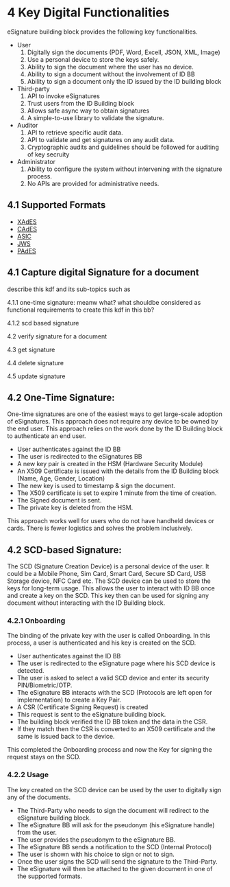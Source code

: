 # 4 Key Digital Functionalities

eSignature building block provides the following key functionalities.

* User
  1. Digitally sign the documents (PDF, Word, Excell, JSON, XML, Image)
  2. Use a personal device to store the keys safely.
  3. Ability to sign the document where the user has no device.&#x20;
  4. Ability to sign a document without the involvement of ID BB
  5. Ability to sign a document only the ID issued by the ID building block
* Third-party
  1. API to invoke eSignatures
  2. Trust users from the ID Building block
  3. Allows safe async way to obtain signatures
  4. A simple-to-use library to validate the signature.
* Auditor
  1. API to retrieve specific audit data.
  2. API to validate and get signatures on any audit data.
  3. Cryptographic audits and guidelines should be followed for auditing of key secruity
* Administrator
  1. Ability to configure the system without intervening with the signature process.
  2. No APIs are provided for administrative needs.

## 4.1 Supported Formats

* [XAdES](https://www.w3.org/TR/XAdES/)&#x20;
* [CAdES](https://www.rfc-editor.org/rfc/rfc5126)&#x20;
* [ASIC](https://www.etsi.org/deliver/etsi\_en/319100\_319199/31916201/01.01.01\_60/en\_31916201v010101p.pdf)&#x20;
* [JWS](https://www.rfc-editor.org/rfc/rfc7515)&#x20;
* [PAdES](https://www.iso.org/standard/67937.html)

## 4.1  Capture digital Signature for a document

describe this kdf and its sub-topics such as&#x20;

4.1.1 one-time signature: meanw what? what shouldbe considered as functional requirements to create this kdf in this bb?

4.1.2 scd based signature





4.2   verify signature for a document

4.3 get signature

4.4 delete signature

4.5 update signature

## 4.2 One-Time Signature:

One-time signatures are one of the easiest ways to get large-scale adoption of eSignatures. This approach does not require any device to be owned by the end user.  This approach relies on the work done by the ID Building block to authenticate an end user.&#x20;

* User authenticates against the ID BB
* The user is redirected to the eSignatures BB
* A new key pair is created in the HSM (Hardware Security Module)
* An X509 Certificate is issued with the details from the ID Building block (Name, Age, Gender, Location)&#x20;
* The new key is used to timestamp & sign the document.
* The X509 certificate is set to expire 1 minute from the time of creation. &#x20;
* The Signed document is sent.&#x20;
* The private key is deleted from the HSM.

This approach works well for users who do not have handheld devices or cards. There is fewer logistics and solves the problem inclusively.&#x20;

## 4.2 SCD-based Signature:&#x20;

The SCD (Signature Creation Device) is a personal device of the user. It could be a Mobile Phone, Sim Card, Smart Card, Secure SD Card, USB Storage device, NFC Card etc. The SCD device can be used to store the keys for long-term usage. This allows the user to interact with ID BB once and create a key on the SCD. This key then can be used for signing any document without interacting with the ID Building block.&#x20;

### 4.2.1 Onboarding

The binding of the private key with the user is called Onboarding. In this process, a user is authenticated and his key is created on the SCD.&#x20;

* User authenticates against the ID BB
* The user is redirected to the eSignature page where his SCD device is detected.
* The user is asked to select a valid SCD device and enter its security PIN/Biometric/OTP.
* The eSignature BB interacts with the SCD (Protocols are left open for implementation) to create a  Key Pair.
* A CSR (Certificate Signing Request) is created&#x20;
* This request is sent to the eSignature building block.
* The building block verified the ID BB token and the data in the CSR.
* If they match then the CSR is converted to an X509 certificate and the same is issued back to the device.

This completed the Onboarding process and now the Key for signing the request stays on the SCD.

### 4.2.2 Usage

The key created on the SCD device can be used by the user to digitally sign any of the documents.

* The Third-Party who needs to sign the document will redirect to the eSignature building block.
* The eSignature BB will ask for the pseudonym (his eSignature handle) from the user.
* The user provides the pseudonym to the eSignature BB.
* The eSignature BB sends a notification to the SCD (Internal Protocol)
* The user is shown with his choice to sign or not to sign.
* Once the user signs the SCD will send the signature to the Third-Party.
* The eSignature will then be attached to the given document in one of the supported formats.
